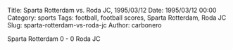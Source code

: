 Title: Sparta Rotterdam vs. Roda JC, 1995/03/12
Date: 1995/03/12 00:00
Category: sports
Tags: football, football scores, Sparta Rotterdam, Roda JC
Slug: sparta-rotterdam-vs-roda-jc
Author: carbonero


Sparta Rotterdam 0 - 0 Roda JC
